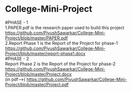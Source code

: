 # College-Mini-Project
#PHASE - 1\
1.PAPER.pdf is the research paper used to build this project\
https://github.com/PiyushSawarkar/College-Mini-Project/blob/master/PAPER.pdf \
2.Report Phase 1 is the Report of the Project for phase-1\
https://github.com/PiyushSawarkar/College-Mini-Project/blob/master/report-phase1.docx \
#PHASE - 2\
Report Phase 2 is the Report of the Project for phase-2\
https://github.com/PiyushSawarkar/College-Mini-Project/blob/master/Project.docx \
(in pdf-->) https://github.com/PiyushSawarkar/College-Mini-Project/blob/master/Project.pdf 
